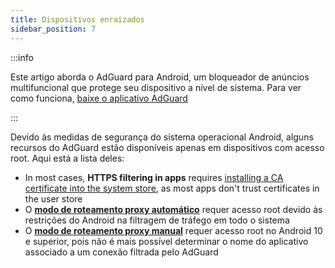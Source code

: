 ```yaml
---
title: Dispositivos enraizados
sidebar_position: 7
---
```


:::info

Este artigo aborda o AdGuard para Android, um bloqueador de anúncios multifuncional que protege seu dispositivo a nível de sistema. Para ver como funciona, [baixe o aplicativo AdGuard](https://agrd.io/download-kb-adblock)

:::

Devido às medidas de segurança do sistema operacional Android, alguns recursos do AdGuard estão disponíveis apenas em dispositivos com acesso root. Aqui está a lista deles:

- In most cases, **HTTPS filtering in apps** requires [installing a CA certificate into the system store](/adguard-for-android/features/settings#security-certificates), as most apps don't trust certificates in the user store
- O [**modo de roteamento proxy automático**](/adguard-for-android/features/settings#routing-mode) requer acesso root devido às restrições do Android na filtragem de tráfego em todo o sistema
- O [**modo de roteamento proxy manual**](/adguard-for-android/features/settings#routing-mode) requer acesso root no Android 10 e superior, pois não é mais possível determinar o nome do aplicativo associado a um conexão filtrada pelo AdGuard
